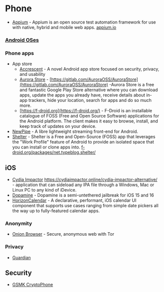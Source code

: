 # Phone

- [Appium](https://github.com/appium/appium-desktop) - Appium is an open source test automation framework for use with native, hybrid and mobile web apps. [appium.io](https://appium.io)

### [Android OSes](https://github.com/Am0rphous/Awesome/blob/master/Operating%20Systems.md#android-based)
### Phone apps
- App store
  - [Accrescent](https://github.com/accrescent/accrescent) - A novel Android app store focused on security, privacy, and usability 
  - [Aurora Store](https://aurorastore.org) - [https://gitlab.com/AuroraOSS/AuroraStore](https://gitlab.com/AuroraOSS/AuroraStore) -Aurora Store is a free and fantastic Google Play Store alternative where you can download apps, update the apps you already have, receive details about in-app trackers, hide your location, search for apps and do so much more.
  - [https://f-droid.org](https://f-droid.org/) - F-Droid is an installable catalogue of FOSS (Free and Open Source Software) applications for the Android platform. The client makes it easy to browse, install, and keep track of updates on your device.
- [NewPipe](https://github.com/TeamNewPipe/NewPipe) - A libre lightweight streaming front-end for Android.
- [Shelter](https://gitea.angry.im/PeterCxy/Shelter) - Shelter is a Free and Open-Source (FOSS) app that leverages the "Work Profile" feature of Android to provide an isolated space that you can install or clone apps into. [f-droid.org/packages/net.typeblog.shelter/](https://f-droid.org/packages/net.typeblog.shelter/)

## iOS
- [Cydia Impactor](https://cydiaimpactor.biz/download/) https://cydiaimpactor.online/cydia-impactor-alternative/ - application that can sideload any IPA file through a Windows, Mac or Linux PC to any kind of iDevice. 
- [Dopamine](https://github.com/opa334/Dopamine) - Dopamine is a semi-untethered jailbreak for iOS 15 and 16
- [HorizonCalendar](https://github.com/airbnb/HorizonCalendar) - A declarative, performant, iOS calendar UI component that supports use cases ranging from simple date pickers all the way up to fully-featured calendar apps.

### Anonymity
- [Onion Browser](https://onionbrowser.com/) -  Secure, anonymous web with Tor 
### Privacy
- [Guardian](https://guardianapp.com/)

## Security
- [GSMK CryptoPhone](https://www.cryptophone.de/)
